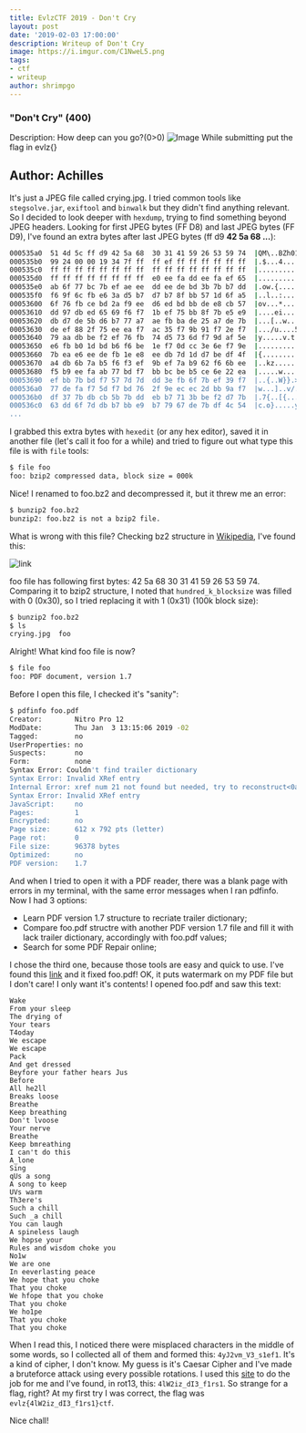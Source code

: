 ```yaml
---
title: EvlzCTF 2019 - Don't Cry
layout: post
date: '2019-02-03 17:00:00'
description: Writeup of Don't Cry
image: https://i.imgur.com/C1NweL5.png
tags:
- ctf
- writeup
author: shrimpgo
---
```


### "Don't Cry" (400)

Description:
How deep can you go?(0>0)
![Image](https://storage.cloud.google.com/evlzctf2019/crying.jpg)
While submitting put the flag in evlz{}

Author: Achilles
---
It's just a JPEG file called crying.jpg. I tried common tools like `stegsolve.jar`, `exiftool` and `binwalk` but they didn't find anything relevant. So I decided to look deeper with `hexdump`, trying to find something beyond JPEG headers. Looking for first JPEG bytes (FF D8) and last JPEG bytes (FF D9), I've found an extra bytes after last JPEG bytes (ff d9 __42 5a 68 ...__):

```bash
000535a0  51 4d 5c ff d9 42 5a 68  30 31 41 59 26 53 59 74  |QM\..BZh01AY&SYt|
000535b0  99 24 00 00 19 34 7f ff  ff ef ff ff ff ff ff ff  |.$...4..........|
000535c0  ff ff ff ff ff ff ff ff  ff ff ff ff ff ff ff ff  |................|
000535d0  ff ff ff ff ff ff ff ff  e0 ee fa dd ee fa ef 65  |...............e|
000535e0  ab 6f 77 bc 7b ef ae ee  dd ee de bd 3b 7b b7 dd  |.ow.{.......;{..|
000535f0  f6 9f 6c fb e6 3a d5 b7  d7 b7 8f bb 57 1d 6f a5  |..l..:......W.o.|
00053600  6f 76 fb ce bd 2a f9 ee  d6 ed bd bb de e8 cb 57  |ov...*.........W|
00053610  dd 97 db ed 65 69 f6 f7  1b ef 75 bb 8f 7b e5 e9  |....ei....u..{..|
00053620  db d7 de 5b d6 b7 77 a7  ae fb ba de 25 a7 de 7b  |...[..w.....%..{|
00053630  de ef 88 2f 75 ee ea f7  ac 35 f7 9b 91 f7 2e f7  |.../u....5......|
00053640  79 aa db be f2 ef 76 fb  74 d5 73 6d f7 9d af 5e  |y.....v.t.sm...^|
00053650  e6 fb b0 1d bd b6 f6 be  1e f7 0d cc 3e 6e f7 9e  |............>n..|
00053660  7b ea e6 ee de fb 1e e8  ee db 7d 1d d7 be df 4f  |{.........}....O|
00053670  a4 db 6b 7a b5 f6 f3 ef  9b ef 7a b9 62 f6 6b ee  |..kz......z.b.k.|
00053680  f5 b9 ee fa ab 77 bd f7  bb bc be b5 ce 6e 22 ea  |.....w.......n".|
00053690  ef bb 7b bd f7 57 7d 7d  dd 3e fb 6f 7b ef 39 f7  |..{..W}}.>.o{.9.|
000536a0  77 de fa f7 5d f7 bd 76  2f 9e ec ec 2d bb 9a f7  |w...]..v/...-...|
000536b0  df 37 7b db cb 5b 7b dd  eb b7 71 3b be f2 d7 7b  |.7{..[{...q;...{|
000536c0  63 dd 6f 7d db b7 bb e9  b7 79 67 de 7b df 4c 54  |c.o}.....yg.{.LT|
...
```

I grabbed this extra bytes with `hexedit` (or any hex editor), saved it in another file (let's call it foo for a while) and tried to figure out what type this file is with `file` tools:

```bash
$ file foo
foo: bzip2 compressed data, block size = 000k
```

Nice! I renamed to foo.bz2 and decompressed it, but it threw me an error:

```bash
$ bunzip2 foo.bz2 
bunzip2: foo.bz2 is not a bzip2 file.
```

What is wrong with this file? Checking bz2 structure in [Wikipedia](https://en.wikipedia.org/wiki/Bzip2), I've found this:

![link](https://i.imgur.com/C1NweL5.png)

foo file has following first bytes: 42 5a 68 30 31 41 59 26 53 59 74. Comparing it to bzip2 structure, I noted that `hundred_k_blocksize` was filled with 0 (0x30), so I tried replacing it with 1 (0x31) (100k block size):

```bash
$ bunzip2 foo.bz2
$ ls
crying.jpg  foo
```

Alright! What kind foo file is now?

```bash
$ file foo
foo: PDF document, version 1.7
```

Before I open this file, I checked it's "sanity":

```bash
$ pdfinfo foo.pdf 
Creator:        Nitro Pro 12
ModDate:        Thu Jan  3 13:15:06 2019 -02
Tagged:         no
UserProperties: no
Suspects:       no
Form:           none
Syntax Error: Couldn't find trailer dictionary
Syntax Error: Invalid XRef entry
Internal Error: xref num 21 not found but needed, try to reconstruct<0a>
Syntax Error: Invalid XRef entry
JavaScript:     no
Pages:          1
Encrypted:      no
Page size:      612 x 792 pts (letter)
Page rot:       0
File size:      96378 bytes
Optimized:      no
PDF version:    1.7
```

And when I tried to open it with a PDF reader, there was a blank page with errors in my terminal, with the same error messages when I ran pdfinfo. Now I had 3 options:

* Learn PDF version 1.7 structure to recriate trailer dictionary;
* Compare foo.pdf structre with another PDF version 1.7 file and fill it with lack trailer dictionary, accordingly with foo.pdf values;
* Search for some PDF Repair online;

I chose the third one, because those tools are easy and quick to use. I've found this [link](https://www.pdf-online.com/osa/repair.aspx) and it fixed foo.pdf! OK, it puts watermark on my PDF file but I don't care! I only want it's contents! I opened foo.pdf and saw this text:

```
Wake
From your sleep
The drying of
Your tears
T4oday
We escape
We escape
Pack
And get dressed
Beyfore your father hears Jus
Before
All he2ll
Breaks loose
Breathe
Keep breathing
Don't lvoose
Your nerve
Breathe
Keep bmreathing
I can't do this
A_lone
Sing
qUs a song
A song to keep
UVs warm
Th3ere's
Such a chill
Such _a chill
You can laugh
A spineless laugh
We hopse your
Rules and wisdom choke you
No1w
We are one
In eeverlasting peace
We hope that you choke
That you choke
We hfope that you choke
That you choke
We ho1pe
That you choke
That you choke
```

When I read this, I noticed there were misplaced characters in the middle of some words, so I collected all of them and formed this: `4yJ2vm_V3_s1ef1`. It's a kind of cipher, I don't know. My guess is it's Caesar Cipher and I've made a bruteforce attack using every possible rotations. I used this [site](https://www.dcode.fr/caesar-cipher) to do the job for me and I've found, in rot13, this: `4lW2iz_dI3_f1rs1`. So strange for a flag, right? At my first try I was correct, the flag was `evlz{4lW2iz_dI3_f1rs1}ctf`.

Nice chall!

